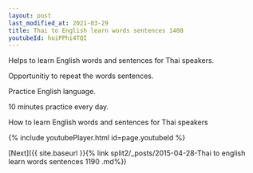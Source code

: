 ```yaml
---
layout: post
last_modified_at: 2021-03-29
title: Thai to English learn words sentences 1408 
youtubeId: hoiPPhi4TQI
---
```

 
 
Helps to learn English words and sentences for Thai speakers.

Opportunitiy to repeat the words sentences. 

Practice English language. 
 
10 minutes practice every day. 
 
How to learn English words and sentences for Thai speakers 
 
{% include youtubePlayer.html id=page.youtubeId %}
 
 
[Next]({{ site.baseurl }}{% link  split2/_posts/2015-04-28-Thai to english learn words sentences 1190 .md%})
 
